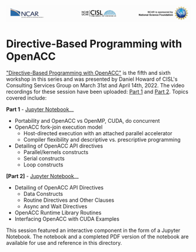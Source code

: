 ![NCAR UCAR Logo](../NCAR_CISL_NSF_banner.jpeg)
# Directive-Based Programming with OpenACC

["Directive-Based Programming with OpenACC"](05_openACC_miniWeather_Tutorial.slides.pdf) is the fifth and sixth workshop in this series and was presented by Daniel Howard of CISL's Consulting Services Group on March 31st and April 14th, 2022. The video recordings for these session have been uploaded: [Part 1](https://youtu.be/NYEas1HVS00) and [Part 2](https://youtu.be/nAyqaYeshXM). Topics covered include:

__Part 1__ - [Jupyter Notebook](05_openACC_miniWeather_Tutorial.ipynb)__
* Portability and OpenACC vs OpenMP, CUDA, do concurrent
* OpenACC fork-join execution model
    * Host-directed execution with an attached parallel accelerator
    * Compiler flexibility and descriptive vs. prescriptive programming
* Detailing of OpenACC API directives
    * Parallel/kernels constructs
    * Serial constructs
    * Loop constructs

__[Part 2]__ - [Jupyter Notebook](05p2_openACC_miniWeather_Tutorial.ipynb)__
* Detailing of OpenACC API Directives
    * Data Constructs
    * Routine Directives and Other Clauses
    * Async and Wait Directives
* OpenACC Runtime Library Routines
* Interfacing OpenACC with CUDA Examples

This session featured an interactive component in the form of a Jupyter Notebook. The notebook and a completed PDF version of the notebook are available for use and reference in this directory.
